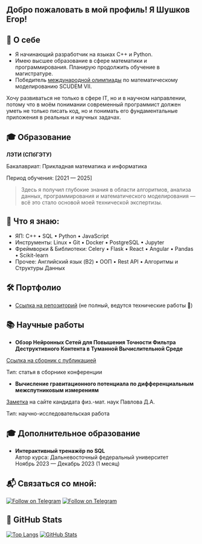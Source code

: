 Добро пожаловать в мой профиль! Я Шушков Егор!
---

## 🌟 О себе
- Я начинающий разработчик на языках C++ и Python. 
- Имею высшее образование в сфере математики и программирования. Планирую продолжить обучение в магистратуре.
- Победитель [международной олимпиады](https://etu.ru/ru/studentam/studencheskie-novosti/molodye-ajtishniki-iz-leti-vyigrali-mezhdunarodnyj-konkurs-po-matematicheskomu-modelirovaniyu) по математическому моделированию SCUDEM VII. 

Хочу развиваться не только в сфере IT, но и в научном направлении, потому что в моём понимании современный программист должен уметь не только писать код, но и понимать его фундаментальные приложения в реальных и научных задачах. 

## 🎓 Образование
**ЛЭТИ (СПбГЭТУ)**

Бакалавриат: Прикладная математика и информатика

Период обучения: [2021 — 2025]

> Здесь я получил глубокие знания в области алгоритмов, анализа данных, программирования и математического моделирования — всё это стало основой моей технической экспертизы. 

## 💼 Что я знаю:
- ЯП: C++ • SQL • Python • JavaScript 
- Инструменты: Linux • Git • Docker • PostgreSQL • Jupyter
- Фреймворки & Библиотеки: Celery • Flask • React • Angular • Pandas • Scikit-learn
- Прочее: Английский язык (B2) • ООП • Rest API • Алгоритмы и Структуры Данных 

## 🛠 Портфолио

- [Ссылка на репозиторий](https://github.com/azazzze1/Shushkov_Egor) (не полный, ведутся технические работы 🚧)

## 📚 Научные работы

- **Обзор Нейронных Сетей для Повышения Точности Фильтра Деструктивного Контента в Туманной Вычислительной Среде** 

[Ссылка на сборник с публикацией](https://etu.ru/assets/files/Faculty-FKTI/MO/mo-2025/sbornik-2025-moevm.pdf)

Тип: статья в сборнике конференции

- **Вычисление гравитационного потенциала по дифференциальным межспутниковым измерениям** 

[Заметка](http://entroforce.ru/lab#grace-modeling) на сайте кандидата физ.-мат. наук Павлова Д.А.

Тип:  научно-исследовательская работа 

## 🎓 Дополнительное образование
- **Интерактивный тренажёр по SQL**  
Автор курса: Дальневосточный федеральный университет  
Ноябрь 2023 — Декабрь 2023 (1 месяц)

## 📬 Связаться со мной: 
[![Follow on Telegram](https://img.shields.io/badge/gmail-egorka44552014-red.svg?style=flat&logo=gmail)](mailto:egorka44552014@gmail.com) [![Follow on Telegram](https://img.shields.io/badge/telegram-%40azazzze1-blue.svg?style=flat&logo=telegram)](https://t.me/azazzze1)

## 🤖 GitHub Stats

[![Top Langs](https://github-readme-stats.vercel.app/api/top-langs/?username=azazzze1&show_icons=true&layout=compact)]( https://github.com/azazzze1)
[![GitHub Stats](https://github-readme-stats.vercel.app/api?username=azazzze1&show_icons=true&theme=radical)]( https://github.com/azazzze1)
